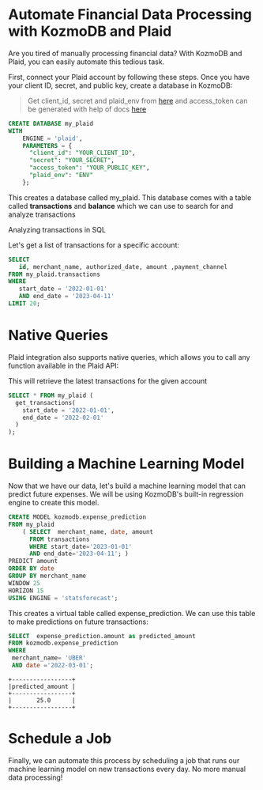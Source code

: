 # Automate Financial Data Processing with KozmoDB and Plaid

Are you tired of manually processing financial data? With KozmoDB and Plaid, you can easily automate this tedious task.

First, connect your Plaid account by following these steps. Once you have your client ID, secret, and public key, create a database in KozmoDB:

> Get client_id, secret and plaid_env from [here](https://dashboard.plaid.com/team/keys)
> and access_token can be generated with help of docs [here](https://plaid.com/docs/api/tokens/#itempublic_tokenexchange)

```sql
CREATE DATABASE my_plaid 
WITH 
    ENGINE = 'plaid',
    PARAMETERS = {
      "client_id": "YOUR_CLIENT_ID",
      "secret": "YOUR_SECRET",
      "access_token": "YOUR_PUBLIC_KEY",
      "plaid_env": "ENV"
    };
```


This creates a database called my_plaid. This database comes with a table called **transactions**  and **balance** which we can use to search for and analyze transactions


Analyzing transactions in SQL

Let's get a list of transactions for a specific account:


```sql
SELECT 
   id, merchant_name, authorized_date, amount ,payment_channel
FROM my_plaid.transactions 
WHERE 
   start_date = '2022-01-01' 
   AND end_date = '2023-04-11' 
LIMIT 20;
```

# Native Queries
Plaid integration also supports native queries, which allows you to call any function available in the Plaid API:


This will retrieve the latest transactions for the given account
```sql
SELECT * FROM my_plaid (
  get_transactions(
    start_date = '2022-01-01',
    end_date = '2022-02-01'
  )
);
```
# Building a Machine Learning Model

Now that we have our data, let's build a machine learning model that can predict future expenses. We will be using KozmoDB's built-in regression engine to create this model.

```sql
CREATE MODEL kozmodb.expense_prediction
FROM my_plaid 
    ( SELECT  merchant_name, date, amount 
      FROM transactions 
      WHERE start_date='2023-01-01' 
      AND end_date='2023-04-11'; )
PREDICT amount
ORDER BY date
GROUP BY merchant_name
WINDOW 25
HORIZON 15
USING ENGINE = 'statsforecast';
```
This creates a virtual table called expense_prediction. We can use this table to make predictions on future transactions:


```sql
SELECT  expense_prediction.amount as predicted_amount
FROM kozmodb.expense_prediction
WHERE 
 merchant_name= 'UBER' 
 AND date ='2022-03-01';
```

```
+-----------------+
|predicted_amount |
+-----------------+
|       25.0      |
+-----------------+
```
# Schedule a Job

Finally, we can automate this process by scheduling a job that runs our machine learning model on new transactions every day. No more manual data processing!

